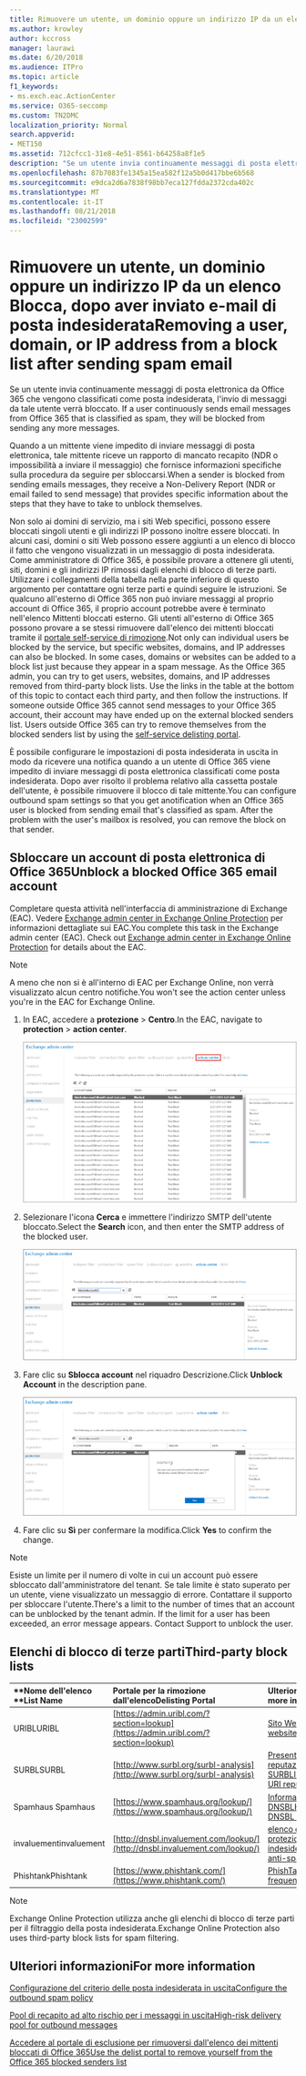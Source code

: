 ```yaml
---
title: Rimuovere un utente, un dominio oppure un indirizzo IP da un elenco Blocca, dopo aver inviato e-mail di posta indesiderata
ms.author: krowley
author: kccross
manager: laurawi
ms.date: 6/20/2018
ms.audience: ITPro
ms.topic: article
f1_keywords:
- ms.exch.eac.ActionCenter
ms.service: O365-seccomp
ms.custom: TN2DMC
localization_priority: Normal
search.appverid:
- MET150
ms.assetid: 712cfcc1-31e8-4e51-8561-b64258a8f1e5
description: "Se un utente invia continuamente messaggi di posta elettronica da Office 365 che vengono classificati come posta indesiderata, l'invio di messaggi da tale utente verrà bloccato. "
ms.openlocfilehash: 87b7083fe1345a15ea582f12a5b0d417bbe6b568
ms.sourcegitcommit: e9dca2d6a7838f98bb7eca127fdda2372cda402c
ms.translationtype: MT
ms.contentlocale: it-IT
ms.lasthandoff: 08/21/2018
ms.locfileid: "23002599"
---
```

# <a name="removing-a-user-domain-or-ip-address-from-a-block-list-after-sending-spam-email"></a><span data-ttu-id="6ebf0-103">Rimuovere un utente, un dominio oppure un indirizzo IP da un elenco Blocca, dopo aver inviato e-mail di posta indesiderata</span><span class="sxs-lookup"><span data-stu-id="6ebf0-103">Removing a user, domain, or IP address from a block list after sending spam email</span></span>

<span data-ttu-id="6ebf0-104">Se un utente invia continuamente messaggi di posta elettronica da Office 365 che vengono classificati come posta indesiderata, l'invio di messaggi da tale utente verrà bloccato. </span><span class="sxs-lookup"><span data-stu-id="6ebf0-104">If a user continuously sends email messages from Office 365 that is classified as spam, they will be blocked from sending any more messages.</span></span> 
  
<span data-ttu-id="6ebf0-105">
Quando a un mittente viene impedito di inviare messaggi di posta elettronica, tale mittente riceve un rapporto di mancato recapito (NDR o impossibilità a inviare il messaggio) che fornisce informazioni specifiche sulla procedura da seguire per sbloccarsi.</span><span class="sxs-lookup"><span data-stu-id="6ebf0-105">When a sender is blocked from sending emails messages, they receive a Non-Delivery Report (NDR or email failed to send message) that provides specific information about the steps that they have to take to unblock themselves.</span></span>
  
<span data-ttu-id="6ebf0-p101">Non solo ai domini di servizio, ma i siti Web specifici, possono essere bloccati singoli utenti e gli indirizzi IP possono inoltre essere bloccati. In alcuni casi, domini o siti Web possono essere aggiunti a un elenco di blocco il fatto che vengono visualizzati in un messaggio di posta indesiderata. Come amministratore di Office 365, è possibile provare a ottenere gli utenti, siti, domini e gli indirizzi IP rimossi dagli elenchi di blocco di terze parti. Utilizzare i collegamenti della tabella nella parte inferiore di questo argomento per contattare ogni terze parti e quindi seguire le istruzioni. Se qualcuno all'esterno di Office 365 non può inviare messaggi al proprio account di Office 365, il proprio account potrebbe avere è terminato nell'elenco Mittenti bloccati esterno. Gli utenti all'esterno di Office 365 possono provare a se stessi rimuovere dall'elenco dei mittenti bloccati tramite il [portale self-service di rimozione](https://technet.microsoft.com/library/mt661881%28v=exchg.150%29.aspx).</span><span class="sxs-lookup"><span data-stu-id="6ebf0-p101">Not only can individual users be blocked by the service, but specific websites, domains, and IP addresses can also be blocked. In some cases, domains or websites can be added to a block list just because they appear in a spam message. As the Office 365 admin, you can try to get users, websites, domains, and IP addresses removed from third-party block lists. Use the links in the table at the bottom of this topic to contact each third party, and then follow the instructions. If someone outside Office 365 cannot send messages to your Office 365 account, their account may have ended up on the external blocked senders list. Users outside Office 365 can try to remove themselves from the blocked senders list by using the [self-service delisting portal](https://technet.microsoft.com/library/mt661881%28v=exchg.150%29.aspx).</span></span>
  
<span data-ttu-id="6ebf0-p102">È possibile configurare le impostazioni di posta indesiderata in uscita in modo da ricevere una notifica quando a un utente di Office 365 viene impedito di inviare messaggi di posta elettronica classificati come posta indesiderata. Dopo aver risolto il problema relativo alla cassetta postale dell'utente, è possibile rimuovere il blocco di tale mittente.</span><span class="sxs-lookup"><span data-stu-id="6ebf0-p102">You can configure outbound spam settings so that you get anotification when an Office 365 user is blocked from sending email that's classified as spam. After the problem with the user's mailbox is resolved, you can remove the block on that sender.</span></span>
  
## <a name="unblock-a-blocked-office-365-email-account"></a><span data-ttu-id="6ebf0-114">Sbloccare un account di posta elettronica di Office 365</span><span class="sxs-lookup"><span data-stu-id="6ebf0-114">Unblock a blocked Office 365 email account</span></span>

<span data-ttu-id="6ebf0-p103">Completare questa attività nell'interfaccia di amministrazione di Exchange (EAC). Vedere [Exchange admin center in Exchange Online Protection](exchange-admin-center-in-exchange-online-protection-eop.md) per informazioni dettagliate sui EAC.</span><span class="sxs-lookup"><span data-stu-id="6ebf0-p103">You complete this task in the Exchange admin center (EAC). Check out [Exchange admin center in Exchange Online Protection](exchange-admin-center-in-exchange-online-protection-eop.md) for details about the EAC.</span></span> 
  
> [!NOTE]
> <span data-ttu-id="6ebf0-117">A meno che non si è all'interno di EAC per Exchange Online, non verrà visualizzato alcun centro notifiche.</span><span class="sxs-lookup"><span data-stu-id="6ebf0-117">You won't see the action center unless you're in the EAC for Exchange Online.</span></span> 
  
1. <span data-ttu-id="6ebf0-118">In EAC, accedere a **protezione** \> **Centro**.</span><span class="sxs-lookup"><span data-stu-id="6ebf0-118">In the EAC, navigate to **protection** \> **action center**.</span></span>
    
    ![Passare al centro notifiche nell'interfaccia di amministrazione di Exchange](media/9bbf0844-7b34-4a86-a2b7-8c7e9c8519a3.png)
  
2. <span data-ttu-id="6ebf0-120">Selezionare l'icona **Cerca** e immettere l'indirizzo SMTP dell'utente bloccato.</span><span class="sxs-lookup"><span data-stu-id="6ebf0-120">Select the **Search** icon, and then enter the SMTP address of the blocked user.</span></span> 
    
    ![Ricerca di un utente bloccato nel centro notifiche](media/f931b5a0-7115-4d95-9f6f-b403436031ba.png)
  
3. <span data-ttu-id="6ebf0-122">Fare clic su **Sblocca account** nel riquadro Descrizione.</span><span class="sxs-lookup"><span data-stu-id="6ebf0-122">Click **Unblock Account** in the description pane.</span></span> 
    
    ![Sblocco di un utente nel centro notifiche](media/c5d5b1b9-8416-45aa-9631-881e94d1d056.png)
  
4. <span data-ttu-id="6ebf0-124">Fare clic su **Sì** per confermare la modifica.</span><span class="sxs-lookup"><span data-stu-id="6ebf0-124">Click **Yes** to confirm the change.</span></span> 
    
> [!NOTE]
> <span data-ttu-id="6ebf0-p104">Esiste un limite per il numero di volte in cui un account può essere sbloccato dall'amministratore del tenant. Se tale limite è stato superato per un utente, viene visualizzato un messaggio di errore. Contattare il supporto per sbloccare l'utente.</span><span class="sxs-lookup"><span data-stu-id="6ebf0-p104">There's a limit to the number of times that an account can be unblocked by the tenant admin. If the limit for a user has been exceeded, an error message appears. Contact Support to unblock the user.</span></span> 
  
## <a name="third-party-block-lists"></a><span data-ttu-id="6ebf0-127">Elenchi di blocco di terze parti</span><span class="sxs-lookup"><span data-stu-id="6ebf0-127">Third-party block lists</span></span>

|<span data-ttu-id="6ebf0-128">**Nome dell'elenco **</span><span class="sxs-lookup"><span data-stu-id="6ebf0-128">**List Name**</span></span>|<span data-ttu-id="6ebf0-129">**Portale per la rimozione dall'elenco**</span><span class="sxs-lookup"><span data-stu-id="6ebf0-129">**Delisting Portal**</span></span>|<span data-ttu-id="6ebf0-130">**Ulteriori informazioni**</span><span class="sxs-lookup"><span data-stu-id="6ebf0-130">**For more information**</span></span>|
|:-----|:-----|:-----|
|<span data-ttu-id="6ebf0-131">URIBL</span><span class="sxs-lookup"><span data-stu-id="6ebf0-131">URIBL</span></span>  <br/> |[https://admin.uribl.com/?section=lookup](https://admin.uribl.com/?section=lookup) <br/> |[<span data-ttu-id="6ebf0-132">Sito Web URIBL</span><span class="sxs-lookup"><span data-stu-id="6ebf0-132">URIBL website </span></span>](https://uribl.com/) <br/> |
|<span data-ttu-id="6ebf0-133">SURBL</span><span class="sxs-lookup"><span data-stu-id="6ebf0-133">SURBL</span></span>  <br/> |[http://www.surbl.org/surbl-analysis](http://www.surbl.org/surbl-analysis) <br/> |[<span data-ttu-id="6ebf0-134">Presentazione di dati di reputazione di URI SURBL</span><span class="sxs-lookup"><span data-stu-id="6ebf0-134">Introducing SURBL URI reputation data</span></span>](http://www.surbl.org/) <br/> |
|<span data-ttu-id="6ebf0-135">Spamhaus </span><span class="sxs-lookup"><span data-stu-id="6ebf0-135">Spamhaus</span></span>  <br/> |[https://www.spamhaus.org/lookup/](https://www.spamhaus.org/lookup/) <br/> |[<span data-ttu-id="6ebf0-136">Informazioni sui filtri di DNSBLHTTP://</span><span class="sxs-lookup"><span data-stu-id="6ebf0-136">Understanding DNSBL Filtering</span></span>](https://www.spamhaus.org/whitepapers/dnsbl_function/) <br/> |
|<span data-ttu-id="6ebf0-137">invaluement</span><span class="sxs-lookup"><span data-stu-id="6ebf0-137">invaluement</span></span>  <br/> |[http://dnsbl.invaluement.com/lookup/](http://dnsbl.invaluement.com/lookup/) <br/> |[<span data-ttu-id="6ebf0-138">elenco di anti elenco di protezione da posta indesiderata</span><span class="sxs-lookup"><span data-stu-id="6ebf0-138">invaluement anti-spam list</span></span>](http://dnsbl.invaluement.com/) <br/> |
|<span data-ttu-id="6ebf0-139">Phishtank</span><span class="sxs-lookup"><span data-stu-id="6ebf0-139">Phishtank</span></span>  <br/> |[https://www.phishtank.com/](https://www.phishtank.com/) <br/> |[<span data-ttu-id="6ebf0-140">PhishTank domande frequenti</span><span class="sxs-lookup"><span data-stu-id="6ebf0-140">PhishTank FAQ</span></span>](https://www.phishtank.com/faq.php) <br/> |
   
> [!NOTE]
> <span data-ttu-id="6ebf0-141">Exchange Online Protection utilizza anche gli elenchi di blocco di terze parti per il filtraggio della posta indesiderata.</span><span class="sxs-lookup"><span data-stu-id="6ebf0-141">Exchange Online Protection also uses third-party block lists for spam filtering.</span></span> 
   
## <a name="for-more-information"></a><span data-ttu-id="6ebf0-142">Ulteriori informazioni</span><span class="sxs-lookup"><span data-stu-id="6ebf0-142">For more information</span></span>

[<span data-ttu-id="6ebf0-143">Configurazione del criterio delle posta indesiderata in uscita</span><span class="sxs-lookup"><span data-stu-id="6ebf0-143">Configure the outbound spam policy</span></span>](configure-the-outbound-spam-policy.md)
  
[<span data-ttu-id="6ebf0-144">Pool di recapito ad alto rischio per i messaggi in uscita</span><span class="sxs-lookup"><span data-stu-id="6ebf0-144">High-risk delivery pool for outbound messages</span></span>](high-risk-delivery-pool-for-outbound-messages.md)

[<span data-ttu-id="6ebf0-145">Accedere al portale di esclusione per rimuoversi dall'elenco dei mittenti bloccati di Office 365</span><span class="sxs-lookup"><span data-stu-id="6ebf0-145">Use the delist portal to remove yourself from the Office 365 blocked senders list</span></span>](use-the-delist-portal-to-remove-yourself-from-the-office-365-blocked-senders-lis.md)
  

  

